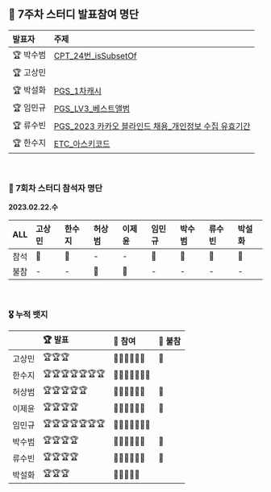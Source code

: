 ## 🚀 7주차 스터디 발표참여 명단

|발표자|주제|
|:--|:--|
|🏆 박수범|[CPT_24번_isSubsetOf](https://github.com/nincoding/algorithm-study/blob/main/weeklyIssue/week_7/DOCS(%EB%B0%95%EC%88%98%EB%B2%94)%EC%BD%94%ED%94%8C%EB%A6%BF:%2024%20isSubsetOf.md)|
|🏆 고상민|[]()|
|🏆 박설화|[PGS_1차캐시](https://github.com/nincoding/algorithm-study/blob/main/weeklyIssue/week_7/PGS_%5B1%EC%B0%A8%5D%EC%BA%90%EC%8B%9C.md)|
|🏆 임민규|[PGS_LV3_베스트앨범](https://github.com/nincoding/algorithm-study/blob/main/weeklyIssue/week_7/%EC%9E%84%EB%AF%BC%EA%B7%9C_PGS_LV3_%EB%B2%A0%EC%8A%A4%ED%8A%B8%EC%95%A8%EB%B2%94.md)|
|🏆 류수빈|[PGS_2023 카카오 블라인드 채용_개인정보 수집 유효기간](https://github.com/nincoding/algorithm-study/blob/main/weeklyIssue/week_7/docs(%EB%A5%98%EC%88%98%EB%B9%88):%20PGS_2023%20%EC%B9%B4%EC%B9%B4%EC%98%A4%20%EB%B8%94%EB%9D%BC%EC%9D%B8%EB%93%9C%20%EC%B1%84%EC%9A%A9_%EA%B0%9C%EC%9D%B8%EC%A0%95%EB%B3%B4%20%EC%88%98%EC%A7%91%20%EC%9C%A0%ED%9A%A8%EA%B8%B0%EA%B0%84.md)|
|🏆 한수지|[ETC_아스키코드](https://github.com/nincoding/algorithm-study/blob/main/weeklyIssue/week_7/ETC_%EC%95%84%EC%8A%A4%ED%82%A4%EC%BD%94%EB%93%9C.md)|

<br>

### 🌱 7회차 스터디 참석자 명단

**2023.02.22.수**

|ALL|고상민|한수지|허상범|이제윤|임민규|박수범|류수빈|박설화|
|:--|:--|:--|:--|:--|:--|:--|:--|:--|
|참석|🏅|🏅|-|-|🏅|🏅|🏅|🏅|
|불참|-|-|🧨|🧨|-|-|-|-|

<br>

### 🎖 누적 뱃지

||🏆 발표|🏅 참여|🧨 불참|
|:--|:--|:--|:--|
|고상민|🏆🏆🏆|🏅🏅🏅🏅🏅🏅|🧨|
|한수지|🏆🏆🏆🏆🏆🏆🏆|🏅🏅🏅🏅🏅🏅🏅||
|허상범|🏆🏆🏆🏆🏆|🏅🏅🏅🏅🏅🏅|🧨|
|이제윤|🏆🏆🏆🏆|🏅🏅🏅🏅🏅🏅|🧨|
|임민규|🏆🏆🏆🏆🏆🏆🏆|🏅🏅🏅🏅🏅🏅🏅||
|박수범|🏆🏆🏆🏆|🏅🏅🏅🏅🏅🏅|🧨|
|류수빈|🏆🏆🏆🏆|🏅🏅🏅🏅🏅🏅|🧨|
|박설화|🏆🏆🏆|🏅🏅🏅🏅🏅|
